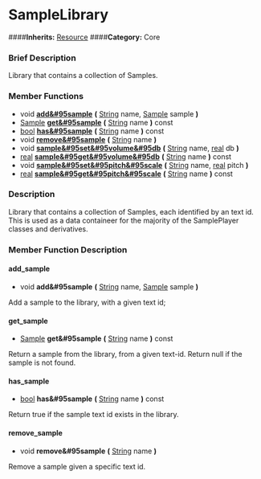 #  SampleLibrary  
####**Inherits:** [Resource](class_resource)
####**Category:** Core

###  Brief Description  
Library that contains a collection of Samples.

###  Member Functions 
  * void  **[add&#95sample](#add_sample)**  **(** [String](class_string) name, [Sample](class_sample) sample  **)**
  * [Sample](class_sample)  **[get&#95sample](#get_sample)**  **(** [String](class_string) name  **)** const
  * [bool](class_bool)  **[has&#95sample](#has_sample)**  **(** [String](class_string) name  **)** const
  * void  **[remove&#95sample](#remove_sample)**  **(** [String](class_string) name  **)**
  * void  **[sample&#95set&#95volume&#95db](#sample_set_volume_db)**  **(** [String](class_string) name, [real](class_real) db  **)**
  * [real](class_real)  **[sample&#95get&#95volume&#95db](#sample_get_volume_db)**  **(** [String](class_string) name  **)** const
  * void  **[sample&#95set&#95pitch&#95scale](#sample_set_pitch_scale)**  **(** [String](class_string) name, [real](class_real) pitch  **)**
  * [real](class_real)  **[sample&#95get&#95pitch&#95scale](#sample_get_pitch_scale)**  **(** [String](class_string) name  **)** const

###  Description  
Library that contains a collection of Samples, each identified by an text id. This is used as a data containeer for the majority of the SamplePlayer classes and derivatives.

###  Member Function Description  

#### <a name="add_sample">add_sample</a>
  * void  **add&#95sample**  **(** [String](class_string) name, [Sample](class_sample) sample  **)**

Add a sample to the library, with a given text id;

#### <a name="get_sample">get_sample</a>
  * [Sample](class_sample)  **get&#95sample**  **(** [String](class_string) name  **)** const

Return a sample from the library, from a given text-id. Return null if the sample is not found.

#### <a name="has_sample">has_sample</a>
  * [bool](class_bool)  **has&#95sample**  **(** [String](class_string) name  **)** const

Return true if the sample text id exists in the library.

#### <a name="remove_sample">remove_sample</a>
  * void  **remove&#95sample**  **(** [String](class_string) name  **)**

Remove a sample given a specific text id.
